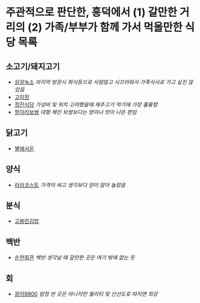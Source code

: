 # 주관적으로 판단한, 흥덕에서 (1) 갈만한 거리의 (2) 가족/부부가 함께 가서 먹을만한 식당 목록

## 소고기/돼지고기

* [살살녹소](http://naver.me/G0REa6eT) *마지막 방문시 회식등으로 사람많고 시끄러워서 가족식사로 가고 싶진 않았음*
* [고미정](http://naver.me/GQpaWkS3)
* [정진식당](http://naver.me/xFjhq6C6) *가성비 및 위치 고려했을때 제주고기 먹기에 가장 훌륭함*
* [항아리보쌈](http://naver.me/GZzFtaEp) *대형 체인 보쌈보다는 양이나 맛이 나은 편임*

## 닭고기

* [별에서온](http://naver.me/GJb1QxGg)

## 양식

* [라라코스트](http://naver.me/xlzMis6i) *가격이 싸고 생각보다 양이 많아 놀랐음*

## 분식

* [고봉민김밥](http://naver.me/5AJwxP2K)

## 백반

* [순천회관](http://naver.me/53WTRP2w) *백반 생각날 때 갈만한 곳은 여기 밖에 없는 듯*

## 회
* [광어9900](http://naver.me/FdNphs1c) *엄청 싼 곳은 아니지만 퀄리티 및 신선도로 따지면 최강*
